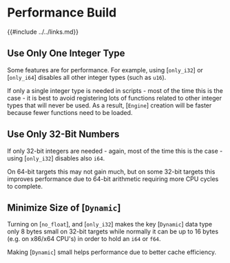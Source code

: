 Performance Build
=================

{{#include ../../links.md}}

Use Only One Integer Type
------------------------

Some features are for performance.  For example, using [`only_i32`] or [`only_i64`] disables all other integer types (such as `u16`).

If only a single integer type is needed in scripts - most of the time this is the case - it is best to avoid registering
lots of functions related to other integer types that will never be used.  As a result, [`Engine`] creation will be faster
because fewer functions need to be loaded.


Use Only 32-Bit Numbers
----------------------

If only 32-bit integers are needed - again, most of the time this is the case - using [`only_i32`] disables also `i64`.

On 64-bit targets this may not gain much, but on some 32-bit targets this improves performance due to 64-bit arithmetic
requiring more CPU cycles to complete.


Minimize Size of [`Dynamic`]
---------------------------

Turning on [`no_float`], and [`only_i32`] makes the key [`Dynamic`] data type only 8 bytes small on 32-bit targets
while normally it can be up to 16 bytes (e.g. on x86/x64 CPU's) in order to hold an `i64` or `f64`.

Making [`Dynamic`] small helps performance due to better cache efficiency.
